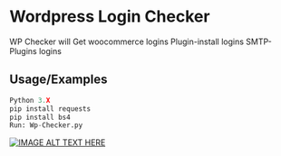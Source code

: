 
# Wordpress Login Checker

WP Checker will Get 
woocommerce logins
Plugin-install logins
SMTP-Plugins logins




## Usage/Examples

```python
Python 3.X
pip install requests 
pip install bs4
Run: Wp-Checker.py
```


[![IMAGE ALT TEXT HERE](https://i9.ytimg.com/vi/fA7KvVqJKDM/mqdefault.jpg?sqp=CPyryMUG-oaymwEmCMACELQB8quKqQMa8AEB-AH-CYAC0AWKAgwIABABGHkgLSh_MA8=&rs=AOn4CLD4t0eafnvnCH3di-jpOhsHK47MKA)](https://www.youtube.com/watch?v=fA7KvVqJKDM)

